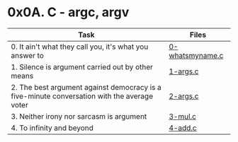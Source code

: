 # 0x0A. C - argc, argv

|Task|Files|
|----|-----|
|0. It ain't what they call you, it's what you answer to|[0-whatsmyname.c](./0-whatsmyname.c)|
|1. Silence is argument carried out by other means|[1-args.c](./1-args.c)|
|2. The best argument against democracy is a five-minute conversation with the average voter|[2-args.c](./2-args.c)|
|3. Neither irony nor sarcasm is argument|[3-mul.c](./3-mul.c)|
|4. To infinity and beyond|[4-add.c](./4-add.c)|

